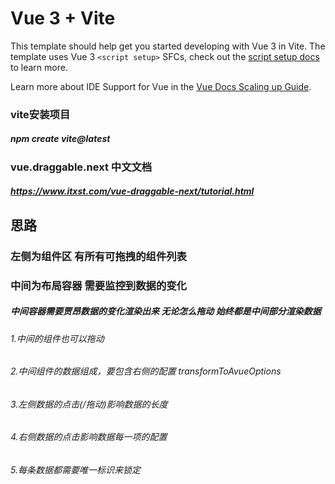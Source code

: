 # Vue 3 + Vite

This template should help get you started developing with Vue 3 in Vite. The template uses Vue 3 `<script setup>` SFCs, check out the [script setup docs](https://v3.vuejs.org/api/sfc-script-setup.html#sfc-script-setup) to learn more.

Learn more about IDE Support for Vue in the [Vue Docs Scaling up Guide](https://vuejs.org/guide/scaling-up/tooling.html#ide-support).


### vite安装项目
##### npm create vite@latest


### vue.draggable.next 中文文档
##### https://www.itxst.com/vue-draggable-next/tutorial.html

## 思路
### 左侧为组件区  有所有可拖拽的组件列表
### 中间为布局容器  需要监控到数据的变化
##### 中间容器需要贾昂数据的变化渲染出来  无论怎么拖动  始终都是中间部分渲染数据 
###### 1.中间的组件也可以拖动
###### 2.中间组件的数据组成，要包含右侧的配置  transformToAvueOptions
###### 3.左侧数据的点击(/拖动)影响数据的长度
###### 4.右侧数据的点击影响数据每一项的配置
###### 5.每条数据都需要唯一标识来锁定

